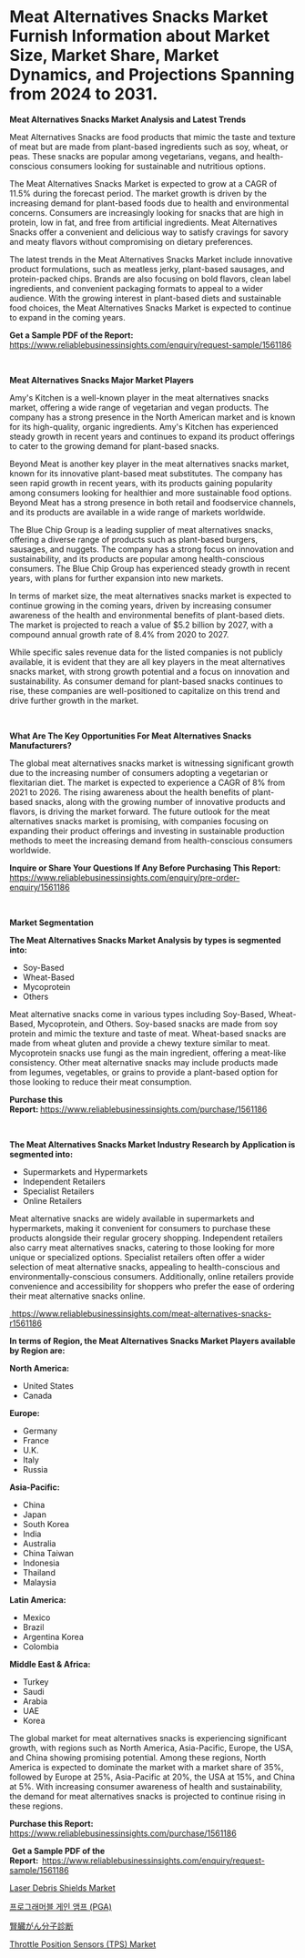 <p><h1>Meat Alternatives Snacks Market Furnish Information about Market Size, Market Share, Market Dynamics, and Projections Spanning from 2024 to 2031.</h1></p><p><strong>Meat Alternatives Snacks Market Analysis and Latest Trends</strong></p>
<p><p>Meat Alternatives Snacks are food products that mimic the taste and texture of meat but are made from plant-based ingredients such as soy, wheat, or peas. These snacks are popular among vegetarians, vegans, and health-conscious consumers looking for sustainable and nutritious options.</p><p>The Meat Alternatives Snacks Market is expected to grow at a CAGR of 11.5% during the forecast period. The market growth is driven by the increasing demand for plant-based foods due to health and environmental concerns. Consumers are increasingly looking for snacks that are high in protein, low in fat, and free from artificial ingredients. Meat Alternatives Snacks offer a convenient and delicious way to satisfy cravings for savory and meaty flavors without compromising on dietary preferences.</p><p>The latest trends in the Meat Alternatives Snacks Market include innovative product formulations, such as meatless jerky, plant-based sausages, and protein-packed chips. Brands are also focusing on bold flavors, clean label ingredients, and convenient packaging formats to appeal to a wider audience. With the growing interest in plant-based diets and sustainable food choices, the Meat Alternatives Snacks Market is expected to continue to expand in the coming years.</p></p>
<p><strong>Get a Sample PDF of the Report:&nbsp;</strong> <a href="https://www.reliablebusinessinsights.com/enquiry/request-sample/1561186">https://www.reliablebusinessinsights.com/enquiry/request-sample/1561186</a></p>
<p>&nbsp;</p>
<p><strong>Meat Alternatives Snacks Major Market Players</strong></p>
<p><p>Amy's Kitchen is a well-known player in the meat alternatives snacks market, offering a wide range of vegetarian and vegan products. The company has a strong presence in the North American market and is known for its high-quality, organic ingredients. Amy's Kitchen has experienced steady growth in recent years and continues to expand its product offerings to cater to the growing demand for plant-based snacks.</p><p>Beyond Meat is another key player in the meat alternatives snacks market, known for its innovative plant-based meat substitutes. The company has seen rapid growth in recent years, with its products gaining popularity among consumers looking for healthier and more sustainable food options. Beyond Meat has a strong presence in both retail and foodservice channels, and its products are available in a wide range of markets worldwide.</p><p>The Blue Chip Group is a leading supplier of meat alternatives snacks, offering a diverse range of products such as plant-based burgers, sausages, and nuggets. The company has a strong focus on innovation and sustainability, and its products are popular among health-conscious consumers. The Blue Chip Group has experienced steady growth in recent years, with plans for further expansion into new markets.</p><p>In terms of market size, the meat alternatives snacks market is expected to continue growing in the coming years, driven by increasing consumer awareness of the health and environmental benefits of plant-based diets. The market is projected to reach a value of $5.2 billion by 2027, with a compound annual growth rate of 8.4% from 2020 to 2027.</p><p>While specific sales revenue data for the listed companies is not publicly available, it is evident that they are all key players in the meat alternatives snacks market, with strong growth potential and a focus on innovation and sustainability. As consumer demand for plant-based snacks continues to rise, these companies are well-positioned to capitalize on this trend and drive further growth in the market.</p></p>
<p>&nbsp;</p>
<p><strong>What Are The Key Opportunities For Meat Alternatives Snacks Manufacturers?</strong></p>
<p><p>The global meat alternatives snacks market is witnessing significant growth due to the increasing number of consumers adopting a vegetarian or flexitarian diet. The market is expected to experience a CAGR of 8% from 2021 to 2026. The rising awareness about the health benefits of plant-based snacks, along with the growing number of innovative products and flavors, is driving the market forward. The future outlook for the meat alternatives snacks market is promising, with companies focusing on expanding their product offerings and investing in sustainable production methods to meet the increasing demand from health-conscious consumers worldwide.</p></p>
<p><strong>Inquire or Share Your Questions If Any Before Purchasing This Report:</strong> <a href="https://www.reliablebusinessinsights.com/enquiry/pre-order-enquiry/1561186">https://www.reliablebusinessinsights.com/enquiry/pre-order-enquiry/1561186</a></p>
<p>&nbsp;</p>
<p><strong>Market Segmentation</strong></p>
<p><strong>The Meat Alternatives Snacks Market Analysis by types is segmented into:</strong></p>
<p><ul><li>Soy-Based</li><li>Wheat-Based</li><li>Mycoprotein</li><li>Others</li></ul></p>
<p><p>Meat alternative snacks come in various types including Soy-Based, Wheat-Based, Mycoprotein, and Others. Soy-based snacks are made from soy protein and mimic the texture and taste of meat. Wheat-based snacks are made from wheat gluten and provide a chewy texture similar to meat. Mycoprotein snacks use fungi as the main ingredient, offering a meat-like consistency. Other meat alternative snacks may include products made from legumes, vegetables, or grains to provide a plant-based option for those looking to reduce their meat consumption.</p></p>
<p><strong>Purchase this Report:&nbsp;</strong><a href="https://www.reliablebusinessinsights.com/purchase/1561186">https://www.reliablebusinessinsights.com/purchase/1561186</a></p>
<p>&nbsp;</p>
<p><strong>The Meat Alternatives Snacks Market Industry Research by Application is segmented into:</strong></p>
<p><ul><li>Supermarkets and Hypermarkets</li><li>Independent Retailers</li><li>Specialist Retailers</li><li>Online Retailers</li></ul></p>
<p><p>Meat alternative snacks are widely available in supermarkets and hypermarkets, making it convenient for consumers to purchase these products alongside their regular grocery shopping. Independent retailers also carry meat alternatives snacks, catering to those looking for more unique or specialized options. Specialist retailers often offer a wider selection of meat alternative snacks, appealing to health-conscious and environmentally-conscious consumers. Additionally, online retailers provide convenience and accessibility for shoppers who prefer the ease of ordering their meat alternative snacks online.</p></p>
<p><a href="https://www.reliablebusinessinsights.com/meat-alternatives-snacks-r1561186">&nbsp;https://www.reliablebusinessinsights.com/meat-alternatives-snacks-r1561186</a></p>
<p><strong>In terms of Region, the Meat Alternatives Snacks Market Players available by Region are:</strong></p>
<p>
    <p> <strong> North America: </strong>
        <ul>
            <li>United States</li>
            <li>Canada</li>
        </ul>
        </p> 
    <p> <strong> Europe: </strong>
        <ul>
            <li>Germany</li>
            <li>France</li>
            <li>U.K.</li>
            <li>Italy</li>
            <li>Russia</li>
        </ul>
        </p> 
    <p> <strong> Asia-Pacific: </strong>
        <ul>
            <li>China</li>
            <li>Japan</li>
            <li>South Korea</li>
            <li>India</li>
            <li>Australia</li>
            <li>China Taiwan</li>
            <li>Indonesia</li>
            <li>Thailand</li>
            <li>Malaysia</li>
        </ul>
        </p> 
    <p> <strong> Latin America: </strong>
        <ul>
            <li>Mexico</li>
            <li>Brazil</li>
            <li>Argentina Korea</li>
            <li>Colombia</li>
        </ul>
        </p> 
    <p> <strong> Middle East & Africa: </strong>
        <ul>
            <li>Turkey</li>
            <li>Saudi</li>
            <li>Arabia</li>
            <li>UAE</li>
            <li>Korea</li>
        </ul>
    </p>
    </p>
<p><p>The global market for meat alternatives snacks is experiencing significant growth, with regions such as North America, Asia-Pacific, Europe, the USA, and China showing promising potential. Among these regions, North America is expected to dominate the market with a market share of 35%, followed by Europe at 25%, Asia-Pacific at 20%, the USA at 15%, and China at 5%. With increasing consumer awareness of health and sustainability, the demand for meat alternatives snacks is projected to continue rising in these regions.</p></p>
<p><strong>Purchase this Report: </strong><a href="https://www.reliablebusinessinsights.com/purchase/1561186">https://www.reliablebusinessinsights.com/purchase/1561186</a></p>
<p>&nbsp;<strong>Get a Sample PDF of the Report:&nbsp;&nbsp;</strong><a href="https://www.reliablebusinessinsights.com/enquiry/request-sample/1561186">https://www.reliablebusinessinsights.com/enquiry/request-sample/1561186</a></p>
<p><strong></strong></p>
<p><p><a href="https://github.com/gikababa4/Market-Research-Report-List-1/blob/main/laser-debris-shields-market.md">Laser Debris Shields Market</a></p><p><a href="https://github.com/WilburKihn5676/Market-Research-Report-List-2/blob/main/7037087161015.md">프로그래머블 게인 앰프 (PGA)</a></p><p><a href="https://github.com/BoydYundt1/Market-Research-Report-List-1/blob/main/3618695151078.md">腎臓がん分子診断</a></p><p><a href="https://github.com/mabutironaldo/Market-Research-Report-List-5/blob/main/throttle-position-sensors-tps-market.md">Throttle Position Sensors (TPS) Market</a></p></p>